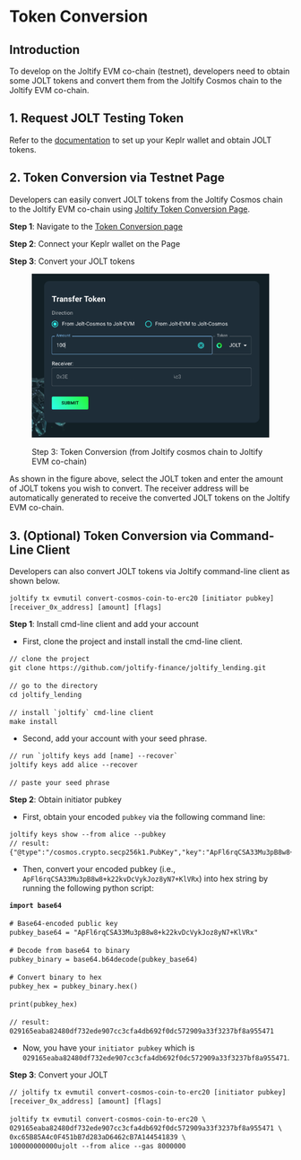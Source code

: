 # Token Conversion

## Introduction

To develop on the Joltify EVM co-chain (testnet), developers need to obtain some JOLT tokens and convert them from the Joltify Cosmos chain to the Joltify EVM co-chain.

## 1. Request JOLT Testing Token  <a href="#introduction" id="introduction"></a>

Refer to the [documentation](../../joltify-testnet/get-ready.md) to set up your Keplr wallet and obtain JOLT tokens.

## 2. Token Conversion via Testnet Page

Developers can easily convert JOLT tokens from the Joltify Cosmos chain to the Joltify EVM co-chain using [Joltify Token Conversion Page](https://testnet2.joltify.io/transfer-token).

**Step 1**: Navigate to the [Token Conversion page](https://testnet2.joltify.io/transfer-token)&#x20;

**Step 2**: Connect your Keplr wallet on the Page

**Step 3**: Convert your JOLT tokens

<figure><img src="../../.gitbook/assets/token_conversion.jpg" alt=""><figcaption><p>Step 3: Token Conversion (from Joltify cosmos chain to Joltify EVM co-chain)</p></figcaption></figure>

As shown in the figure above, select the JOLT token and enter the amount of JOLT tokens you wish to convert. The receiver address will be automatically generated to receive the converted JOLT tokens on the Joltify EVM co-chain.

## 3. (Optional) Token Conversion via Command-Line Client

Developers can also convert JOLT tokens via Joltify command-line client as shown below.

```
joltify tx evmutil convert-cosmos-coin-to-erc20 [initiator pubkey]  [receiver_0x_address] [amount] [flags]
```

**Step 1**: Install cmd-line client and add your account

* First, clone the project and install install the cmd-line client.

```
// clone the project 
git clone https://github.com/joltify-finance/joltify_lending.git

// go to the directory
cd joltify_lending

// install `joltify` cmd-line client
make install
```

* Second, add your account with your seed phrase.

```
// run `joltify keys add [name] --recover`
joltify keys add alice --recover

// paste your seed phrase
```

**Step 2**: Obtain initiator pubkey

* First, obtain your encoded `pubkey` via the following command line:

```
joltify keys show --from alice --pubkey
// result: {"@type":"/cosmos.crypto.secp256k1.PubKey","key":"ApFl6rqCSA33Mu3pB8w8+k22kvDcVykJoz8yN7+KlVRx"}
```

* Then, convert your encoded pubkey (i.e., `ApFl6rqCSA33Mu3pB8w8+k22kvDcVykJoz8yN7+KlVRx`) into hex string by running the following python script:

<pre class="language-python" data-full-width="false"><code class="lang-python"><strong>import base64
</strong>
# Base64-encoded public key
pubkey_base64 = "ApFl6rqCSA33Mu3pB8w8+k22kvDcVykJoz8yN7+KlVRx"

# Decode from base64 to binary
pubkey_binary = base64.b64decode(pubkey_base64)

# Convert binary to hex
pubkey_hex = pubkey_binary.hex()

print(pubkey_hex)

// result: 029165eaba82480df732ede907cc3cfa4db692f0dc572909a33f3237bf8a955471
</code></pre>

* Now, you have your `initiator pubkey` which is `029165eaba82480df732ede907cc3cfa4db692f0dc572909a33f3237bf8a955471`.&#x20;

**Step 3**:  Convert your JOLT&#x20;

```
// joltify tx evmutil convert-cosmos-coin-to-erc20 [initiator pubkey]  [receiver_0x_address] [amount] [flags]

joltify tx evmutil convert-cosmos-coin-to-erc20 \
029165eaba82480df732ede907cc3cfa4db692f0dc572909a33f3237bf8a955471 \ 
0xc65B85A4c0F451bB7d283aD6462cB7A144541839 \
100000000000ujolt --from alice --gas 8000000 
```

